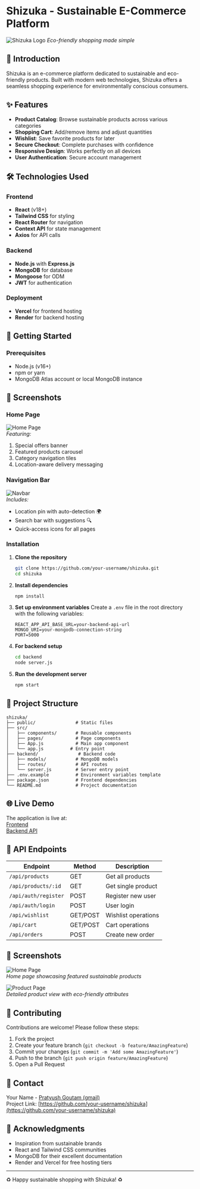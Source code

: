 # Shizuka - Sustainable E-Commerce Platform

![Shizuka Logo]([https://via.placeholder.com/150x50?text=Shizuka](https://png.pngtree.com/element_our/20190531/ourmid/pngtree-shopping-cart-convenient-icon-image_1287807.jpg))  
*Eco-friendly shopping made simple*

## 🌱 Introduction

Shizuka is an e-commerce platform dedicated to sustainable and eco-friendly products. Built with modern web technologies, Shizuka offers a seamless shopping experience for environmentally conscious consumers.

## ✨ Features

- **Product Catalog**: Browse sustainable products across various categories
- **Shopping Cart**: Add/remove items and adjust quantities
- **Wishlist**: Save favorite products for later
- **Secure Checkout**: Complete purchases with confidence
- **Responsive Design**: Works perfectly on all devices
- **User Authentication**: Secure account management

## 🛠️ Technologies Used

### Frontend
- **React** (v18+)
- **Tailwind CSS** for styling
- **React Router** for navigation
- **Context API** for state management
- **Axios** for API calls

### Backend
- **Node.js** with **Express.js**
- **MongoDB** for database
- **Mongoose** for ODM
- **JWT** for authentication

### Deployment
- **Vercel** for frontend hosting
- **Render** for backend hosting

## 🚀 Getting Started

### Prerequisites
- Node.js (v16+)
- npm or yarn
- MongoDB Atlas account or local MongoDB instance

## 📸 Screenshots

### **Home Page**
![Home Page](https://via.placeholder.com/600x400?text=Shizuka+Home+Page)  
*Featuring:*
1. Special offers banner
2. Featured products carousel
3. Category navigation tiles
4. Location-aware delivery messaging

### **Navigation Bar**
![Navbar](https://via.placeholder.com/600x100?text=Shizuka+Navbar)  
*Includes:*
- Location pin with auto-detection 🌍
- Search bar with suggestions 🔍
- Quick-access icons for all pages


### Installation

1. **Clone the repository**
   ```bash
   git clone https://github.com/your-username/shizuka.git
   cd shizuka
   ```

2. **Install dependencies**
   ```bash
   npm install
   ```

3. **Set up environment variables**
   Create a `.env` file in the root directory with the following variables:
   ```
   REACT_APP_API_BASE_URL=your-backend-api-url
   MONGO_URI=your-mongodb-connection-string
   PORT=5000
   ```

4. **For backend setup**
   ```bash
   cd backend
   node server.js
   ```

5. **Run the development server**
   ```bash
   npm start
   ```

## 📂 Project Structure

```
shizuka/
├── public/               # Static files
├── src/
│   ├── components/       # Reusable components
│   ├── pages/            # Page components
│   ├── App.js            # Main app component
│   └── app.js          # Entry point
├── backend/               # Backend code
│   ├── models/           # MongoDB models
│   ├── routes/           # API routes
│   └── server.js         # Server entry point
├── .env.example          # Environment variables template
├── package.json          # Frontend dependencies
└── README.md             # Project documentation
```

## 🌐 Live Demo

The application is live at:  
[Frontend](https://shizuka-nine.vercel.app)  
[Backend API](https://shizuka-backend.onrender.com)

## 📝 API Endpoints

| Endpoint | Method | Description |
|----------|--------|-------------|
| `/api/products` | GET | Get all products |
| `/api/products/:id` | GET | Get single product |
| `/api/auth/register` | POST | Register new user |
| `/api/auth/login` | POST | User login |
| `/api/wishlist` | GET/POST | Wishlist operations |
| `/api/cart` | GET/POST | Cart operations |
| `/api/orders` | POST | Create new order |

## 📸 Screenshots

![Home Page](https://via.placeholder.com/600x400?text=Shizuka+Home+Page)  
*Home page showcasing featured sustainable products*

![Product Page](https://via.placeholder.com/600x400?text=Product+Page)  
*Detailed product view with eco-friendly attributes*

## 🤝 Contributing

Contributions are welcome! Please follow these steps:

1. Fork the project
2. Create your feature branch (`git checkout -b feature/AmazingFeature`)
3. Commit your changes (`git commit -m 'Add some AmazingFeature'`)
4. Push to the branch (`git push origin feature/AmazingFeature`)
5. Open a Pull Request

## 📧 Contact

Your Name - [Pratyush Goutam (gmail)](mailto:pratg5035@gmail.com)  
Project Link: [https://github.com/your-username/shizuka](https://github.com/your-username/shizuka)

## 🙏 Acknowledgments

- Inspiration from sustainable brands
- React and Tailwind CSS communities
- MongoDB for their excellent documentation
- Render and Vercel for free hosting tiers

---

♻️ Happy sustainable shopping with Shizuka! ♻️
